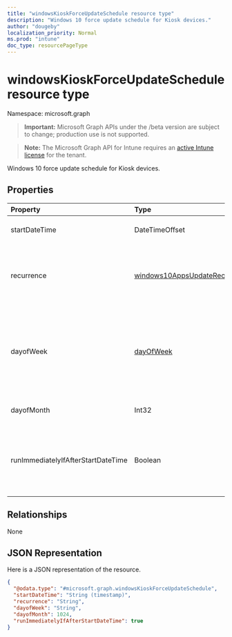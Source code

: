 ```yaml
---
title: "windowsKioskForceUpdateSchedule resource type"
description: "Windows 10 force update schedule for Kiosk devices."
author: "dougeby"
localization_priority: Normal
ms.prod: "intune"
doc_type: resourcePageType
---
```


# windowsKioskForceUpdateSchedule resource type

Namespace: microsoft.graph

> **Important:** Microsoft Graph APIs under the /beta version are subject to change; production use is not supported.

> **Note:** The Microsoft Graph API for Intune requires an [active Intune license](https://go.microsoft.com/fwlink/?linkid=839381) for the tenant.

Windows 10 force update schedule for Kiosk devices.

## Properties
|Property|Type|Description|
|:---|:---|:---|
|startDateTime|DateTimeOffset|The start time for the force restart.|
|recurrence|[windows10AppsUpdateRecurrence](../resources/intune-deviceconfig-windows10appsupdaterecurrence.md)|Recurrence schedule. Possible values are: `none`, `daily`, `weekly`, `monthly`.|
|dayofWeek|[dayOfWeek](../resources/intune-deviceconfig-dayofweek.md)|Day of week. Possible values are: `sunday`, `monday`, `tuesday`, `wednesday`, `thursday`, `friday`, `saturday`.|
|dayofMonth|Int32|Day of month. Valid values 1 to 31|
|runImmediatelyIfAfterStartDateTime|Boolean|If true, runs the task immediately if StartDateTime is in the past, else, runs at the next recurrence.|

## Relationships
None

## JSON Representation
Here is a JSON representation of the resource.
<!-- {
  "blockType": "resource",
  "@odata.type": "microsoft.graph.windowsKioskForceUpdateSchedule"
}
-->
``` json
{
  "@odata.type": "#microsoft.graph.windowsKioskForceUpdateSchedule",
  "startDateTime": "String (timestamp)",
  "recurrence": "String",
  "dayofWeek": "String",
  "dayofMonth": 1024,
  "runImmediatelyIfAfterStartDateTime": true
}
```






